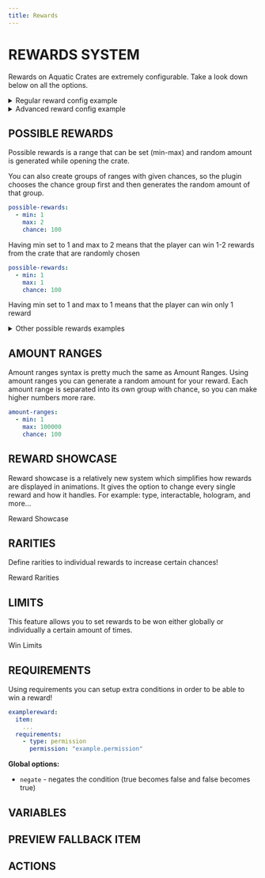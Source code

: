 ```yaml
---
title: Rewards
---
```


# REWARDS SYSTEM

Rewards on Aquatic Crates are extremely configurable. Take a look down below on all the options.
<details>
  <summary>Regular reward config example</summary>

  ```yml
  rewards:
    demo_axe:
      item:
        material: DIAMOND_AXE
        display-name: "<#f786be>Diamond Axe"
        amount: 1
        enchants:
        - EFFICIENCY:1
        - UNBREAKING:1
        flags:
        - HIDE_ATTRIBUTES
        lore:
        - ''
      chance: 9
      give-item: false
      actions:
      - type: message
        message: "<#90EE90>You've won a Diamond Axe."
      - type: giveitem
        item:
          display-name: "<#f786be>Diamond Axe"
          material: DIAMOND_AXE
          amount: 1
          enchants:
          - EFFICIENCY:1
          - UNBREAKING:1
          lore: []
  ```

</details>

<details>
  <summary>Advanced reward config example</summary>

  ```yml
  possible-rewards:
  - min: 1
    max: 2
    chance: 100
  rarities:
    common:
      chance: 50
      display-name: "<gray>Common"
    uncommon:
      chance: 30
      display-name: "<#EAF18D>Uncommon"
    rare:
      chance: 20
      display-name: "<#83D1F1>Rare"
  rewards:
    demo_axe:
      item:
        material: DIAMOND_AXE
        display-name: "<#f786be>Diamond Axe"
        amount: 1
        enchants:
        - EFFICIENCY:1
        - UNBREAKING:1
        flags:
        - HIDE_ATTRIBUTES
        lore:
        - ''
      chance: 9
      give-item: false
      rarity: common
      actions:
      - type: message
        message: "<#90EE90>You've won a Diamond Axe."
      - type: giveitem
        item:
          display-name: "<#f786be>Diamond Axe"
          material: DIAMOND_AXE
          amount: 1
          enchants:
          - EFFICIENCY:1
          - UNBREAKING:1
          lore: []
      reward-showcase:
        type: ITEM
        interactables:
          - type: MODELENGINE
            model: example_model
            offset: "0;0;0"
        spawn-actions:
          - type: message
            message: "Reward showcase has been spawned"
  ```
  
</details>

## POSSIBLE REWARDS

Possible rewards is a range that can be set (min-max) and random amount is generated while opening the crate.

You can also create groups of ranges with given chances, so the plugin chooses the chance group first and then generates the random amount of that group.

```yml
possible-rewards:
  - min: 1
    max: 2
    chance: 100
```

Having min set to 1 and max to 2 means that the player can win 1-2 rewards from the crate that are randomly chosen

```yml
possible-rewards:
  - min: 1
    max: 1
    chance: 100
```

Having min set to 1 and max to 1 means that the player can win only 1 reward

<details>
  <summary>Other possible rewards examples</summary>

  ```yml
  possible-rewards:
    - min: 1
      max: 1
      chance: 25
    - min: 2
      max: 2
      chance: 25
    - min: 3
      max: 3
      chance: 25
    - min: 4
      max: 4
      chance: 25
  ```

  ```yml
  possible-rewards:  
    - min: 1
      max: 2
      chance: 80
    - min: 2
      max: 5
      chance: 20
  ```

</details>

## AMOUNT RANGES
Amount ranges syntax is pretty much the same as Amount Ranges.
Using amount ranges you can generate a random amount for your reward.
Each amount range is separated into its own group with chance, so you can make higher numbers more rare.

```yml
amount-ranges:
  - min: 1
    max: 100000
    chance: 100
```

## REWARD SHOWCASE

Reward showcase is a relatively new system which simplifies how rewards are displayed in animations. It gives the option to change every single reward and how it handles. For example: type, interactable, hologram, and more...

<Page url="aquaticcrates/basic/reward/rewardshowcase">Reward Showcase</Page>

## RARITIES

Define rarities to individual rewards to increase certain chances! 

<Page url="aquaticcrates/basic/reward/rarities">Reward Rarities</Page>

## LIMITS

This feature allows you to set rewards to be won either globally or individually a certain amount of times. 

<Page url="aquaticcrates/basic/reward/winlimits">Win Limits</Page>

## REQUIREMENTS

Using requirements you can setup extra conditions in order to be able to win a reward!

```yml
examplereward:
  item:
    ...
  requirements:
    - type: permission
      permission: "example.permission"
```

**Global options:**
- ``negate`` - negates the condition (true becomes false and false becomes true)

## VARIABLES

## PREVIEW FALLBACK ITEM

## ACTIONS
